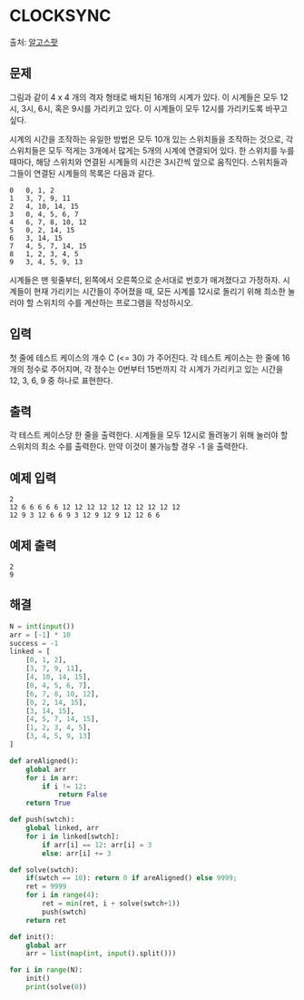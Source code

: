 # CLOCKSYNC
출처: [알고스팟](https://algospot.com/judge/problem/read/CLOCKSYNC)

## 문제 
그림과 같이 4 x 4 개의 격자 형태로 배치된 16개의 시계가 있다. 이 시계들은 모두 12시, 3시, 6시, 혹은 9시를 가리키고 있다. 이 시계들이 모두 12시를 가리키도록 바꾸고 싶다.

시계의 시간을 조작하는 유일한 방법은 모두 10개 있는 스위치들을 조작하는 것으로, 각 스위치들은 모두 적게는 3개에서 많게는 5개의 시계에 연결되어 있다. 한 스위치를 누를 때마다, 해당 스위치와 연결된 시계들의 시간은 3시간씩 앞으로 움직인다. 스위치들과 그들이 연결된 시계들의 목록은 다음과 같다.
```
0	0, 1, 2
1	3, 7, 9, 11
2	4, 10, 14, 15
3	0, 4, 5, 6, 7
4	6, 7, 8, 10, 12
5	0, 2, 14, 15
6	3, 14, 15
7	4, 5, 7, 14, 15
8	1, 2, 3, 4, 5
9	3, 4, 5, 9, 13
```
시계들은 맨 윗줄부터, 왼쪽에서 오른쪽으로 순서대로 번호가 매겨졌다고 가정하자. 시계들이 현재 가리키는 시간들이 주어졌을 때, 모든 시계를 12시로 돌리기 위해 최소한 눌러야 할 스위치의 수를 계산하는 프로그램을 작성하시오.

## 입력
첫 줄에 테스트 케이스의 개수 C (<= 30) 가 주어진다.
각 테스트 케이스는 한 줄에 16개의 정수로 주어지며, 각 정수는 0번부터 15번까지 각 시계가 가리키고 있는 시간을 12, 3, 6, 9 중 하나로 표현한다.

## 출력
각 테스트 케이스당 한 줄을 출력한다. 시계들을 모두 12시로 돌려놓기 위해 눌러야 할 스위치의 최소 수를 출력한다. 만약 이것이 불가능할 경우 -1 을 출력한다.

## 예제 입력
```
2
12 6 6 6 6 6 12 12 12 12 12 12 12 12 12 12 
12 9 3 12 6 6 9 3 12 9 12 9 12 12 6 6
```
## 예제 출력
```
2
9
```
## 해결
```python
N = int(input())
arr = [-1] * 10
success = -1
linked = [
    [0, 1, 2],
    [3, 7, 9, 11],
    [4, 10, 14, 15],
    [0, 4, 5, 6, 7],
    [6, 7, 8, 10, 12],
    [0, 2, 14, 15],
    [3, 14, 15],
    [4, 5, 7, 14, 15],
    [1, 2, 3, 4, 5],
    [3, 4, 5, 9, 13]
]

def areAligned():
    global arr
    for i in arr:
        if i != 12:
            return False
    return True

def push(swtch):
    global linked, arr
    for i in linked[swtch]:
        if arr[i] == 12: arr[i] = 3
        else: arr[i] += 3

def solve(swtch):
    if(swtch == 10): return 0 if areAligned() else 9999;
    ret = 9999
    for i in range(4):
        ret = min(ret, i + solve(swtch+1))
        push(swtch)
    return ret

def init():
    global arr
    arr = list(map(int, input().split()))

for i in range(N):
    init()
    print(solve(0))
```